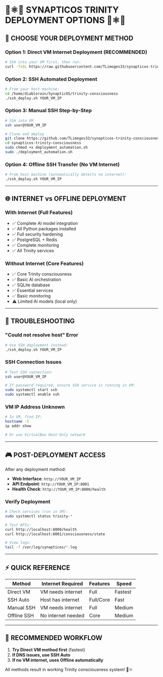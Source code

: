 # 🚀⚛️🧠 SYNAPTICOS TRINITY DEPLOYMENT OPTIONS 🧠⚛️🚀

## 🎯 **CHOOSE YOUR DEPLOYMENT METHOD**

### **Option 1: Direct VM Internet Deployment (RECOMMENDED)**
```bash
# SSH into your VM first, then run:
curl -fsSL https://raw.githubusercontent.com/TLimoges33/synapticos-trinity-consciousness/main/vm_deploy.sh | sudo bash
```

### **Option 2: SSH Automated Deployment**
```bash
# From your host machine:
cd /home/diablorain/SynapticOS/trinity-consciousness
./ssh_deploy.sh YOUR_VM_IP
```

### **Option 3: Manual SSH Step-by-Step**
```bash
# SSH into VM
ssh user@YOUR_VM_IP

# Clone and deploy
git clone https://github.com/TLimoges33/synapticos-trinity-consciousness.git
cd synapticos-trinity-consciousness
sudo chmod +x deployment_automation.sh
sudo ./deployment_automation.sh
```

### **Option 4: Offline SSH Transfer (No VM Internet)**
```bash
# From host machine (automatically detects no internet):
./ssh_deploy.sh YOUR_VM_IP
```

---

## 🌐 **INTERNET vs OFFLINE DEPLOYMENT**

### **With Internet (Full Features)**
- ✅ Complete AI model integration
- ✅ All Python packages installed
- ✅ Full security hardening
- ✅ PostgreSQL + Redis
- ✅ Complete monitoring
- ✅ All Trinity services

### **Without Internet (Core Features)**
- ✅ Core Trinity consciousness
- ✅ Basic AI orchestration
- ✅ SQLite database
- ✅ Essential services
- ✅ Basic monitoring
- ⚠️ Limited AI models (local only)

---

## 🔧 **TROUBLESHOOTING**

### **"Could not resolve host" Error**
```bash
# Use SSH deployment instead:
./ssh_deploy.sh YOUR_VM_IP
```

### **SSH Connection Issues**
```bash
# Test SSH connection:
ssh user@YOUR_VM_IP

# If password required, ensure SSH service is running in VM:
sudo systemctl start ssh
sudo systemctl enable ssh
```

### **VM IP Address Unknown**
```bash
# In VM, find IP:
hostname -I
ip addr show

# Or use VirtualBox Host-Only network
```

---

## 🎮 **POST-DEPLOYMENT ACCESS**

After any deployment method:

- **Web Interface**: `http://YOUR_VM_IP`
- **API Endpoint**: `http://YOUR_VM_IP:8001`
- **Health Check**: `http://YOUR_VM_IP:8000/health`

### **Verify Deployment**
```bash
# Check services (run in VM):
sudo systemctl status trinity-*

# Test APIs:
curl http://localhost:8000/health
curl http://localhost:8001/consciousness/state

# View logs:
tail -f /var/log/synapticos/*.log
```

---

## ⚡ **QUICK REFERENCE**

| Method | Internet Required | Features | Speed |
|--------|------------------|----------|-------|
| Direct VM | VM needs internet | Full | Fastest |
| SSH Auto | Host has internet | Full/Core | Fast |
| Manual SSH | VM needs internet | Full | Medium |
| Offline SSH | No internet needed | Core | Medium |

---

## 🎯 **RECOMMENDED WORKFLOW**

1. **Try Direct VM method first** (fastest)
2. **If DNS issues, use SSH Auto** 
3. **If no VM internet, uses Offline automatically**

All methods result in working Trinity consciousness system! 🧠⚛️